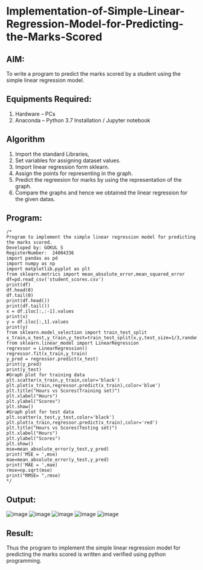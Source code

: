 # Implementation-of-Simple-Linear-Regression-Model-for-Predicting-the-Marks-Scored

## AIM:
To write a program to predict the marks scored by a student using the simple linear regression model.

## Equipments Required:
1. Hardware – PCs
2. Anaconda – Python 3.7 Installation / Jupyter notebook

## Algorithm
1. Import the standard Libraries,
2. Set variables for assigning dataset values.
3. Import linear regression form sklearn.
4. Assign the points for representing in the graph.
5. Predict the regreesion for marks by using the representation of the graph.
6. Compare the graphs and hence we obtained the linear regression for the given datas.

## Program:
```
/*
Program to implement the simple linear regression model for predicting the marks scored.
Developed by: GOKUL S
RegisterNumber:  24004336
import pandas as pd
import numpy as np
import matplotlib.pyplot as plt
from sklearn.metrics import mean_absolute_error,mean_squared_error
df=pd.read_csv('student_scores.csv')
print(df)
df.head(0)
df.tail(0)
print(df.head())
print(df.tail())
x = df.iloc[:,:-1].values
print(x)
y = df.iloc[:,1].values
print(y)
from sklearn.model_selection import train_test_split
x_train,x_test,y_train,y_test=train_test_split(x,y,test_size=1/3,random_state=0)
from sklearn.linear_model import LinearRegression
regressor = LinearRegression()
regressor.fit(x_train,y_train)
y_pred = regressor.predict(x_test)
print(y_pred)
print(y_test)
#Graph plot for training data
plt.scatter(x_train,y_train,color='black')
plt.plot(x_train,regressor.predict(x_train),color='blue')
plt.title("Hours vs Scores(Training set)")
plt.xlabel("Hours")
plt.ylabel("Scores")
plt.show()
#Graph plot for test data
plt.scatter(x_test,y_test,color='black')
plt.plot(x_train,regressor.predict(x_train),color='red')
plt.title("Hours vs Scores(Testing set)")
plt.xlabel("Hours")
plt.ylabel("Scores")
plt.show()
mse=mean_absolute_error(y_test,y_pred)
print('MSE = ',mse)
mae=mean_absolute_error(y_test,y_pred)
print('MAE = ',mae)
rmse=np.sqrt(mse)
print("RMSE= ",rmse)
*/
```

## Output:
![image](https://github.com/user-attachments/assets/f90925b1-0836-448e-adf0-258acfb594fd)
![image](https://github.com/user-attachments/assets/00583320-f994-4a41-8c00-573404f6fbd3)
![image](https://github.com/user-attachments/assets/5c4e0473-698e-4756-954f-f0f19f755804)
![image](https://github.com/user-attachments/assets/4849ad0b-3416-44af-94ad-f92a011c5477)
![image](https://github.com/user-attachments/assets/815f12ca-cb9c-472b-b27a-12085ad1d9fa)




## Result:
Thus the program to implement the simple linear regression model for predicting the marks scored is written and verified using python programming.

